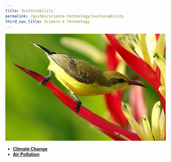 ```yaml
---
title: Sustainability
permalink: /guides/science-technology/sustainability
third_nav_title: Science & Technology
---
```

<img src="/images/category/life-science.jpg" alt="life sciences banner" style="width:800px;" />

- [**Climate Change**](/guides/science-technology/physical-sciences/climate-change)
- [**Air Pollution**](/guides/science-technology/physical-sciences/air-pollution)
